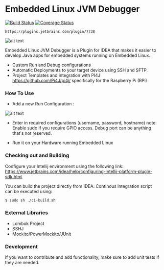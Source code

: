 Embedded Linux JVM Debugger
=============================
[![Build Status](https://travis-ci.org/asebak/embeddedlinux-jvmdebugger-intellij.svg?branch=master)](https://travis-ci.org/asebak/embeddedlinux-jvmdebugger-intellij)
[![Coverage Status](https://coveralls.io/repos/asebak/embeddedlinux-jvmdebugger-intellij/badge.svg)](https://coveralls.io/r/asebak/embeddedlinux-jvmdebugger-intellij)

```
https://plugins.jetbrains.com/plugin/7738
```

![alt text][logo]

Embedded Linux JVM Debugger is a Plugin for IDEA that makes it easier to develop Java apps for embedded systems running on Embedded Linux.

  - Custom Run and Debug configurations
  - Automatic Deployments to your target device using SSH and SFTP.
  - Project Templates and integration with PI4J https://github.com/Pi4J/pi4j/ specifically for the Raspberry Pi (RPi)

### How To Use

- Add a new Run Configuration : 

![alt text][config]

- Enter in required configurations (username, password, hostname) note: Enable sudo if you require GPIO access. Debug port can be anything that's not reserved.

- Run it on your Hardware running Embedded Linux

### Checking out and Building

Configure your Intellij environment using the following link: https://www.jetbrains.com/idea/help/configuring-intellij-platform-plugin-sdk.html

You can build the project directly from IDEA.  Continous Integration script can be executed using:
```sh
$ sudo sh ./ci-build.sh
```

### External Libraries
* Lombok Project
* SSHJ
* Mockito/PowerMockito/JUnit

### Development

If you want to contribute and add functionality, make sure to add unit tests if they are needed.

[logo]: https://raw.githubusercontent.com/asebak/raspberrypi-intellij/master/sample1.png
"Sample Build Output"

[config]: https://raw.githubusercontent.com/asebak/raspberrypi-intellij/master/sample2.png
"Sample Run Configuration"
